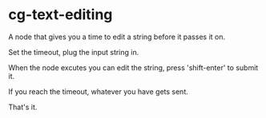 # cg-text-editing
 
A node that gives you a time to edit a string before it passes it on.

Set the timeout, plug the input string in.

When the node excutes you can edit the string, press 'shift-enter' to submit it.

If you reach the timeout, whatever you have gets sent.

That's it.